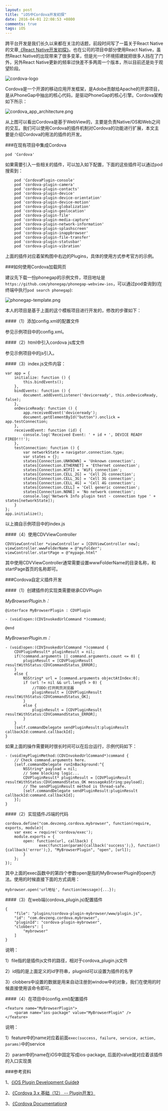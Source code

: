 ```yaml
---
layout: post
title: "iOS中Cordova开发初探"
date: 2016-04-01 22:08:53 +0800
comments: true
tags: iOS
---
```


跨平台开发是我们长久以来都在关注的话题，前段时间写了一篇关于React Native的文章[《React Native开发初探》](http://blog.devzeng.com/blog/hello-react-native.html)。也在公司的项目中部分使用React Native，虽然React Native的出现带来了很多变革，但是光一个环境搭建就把很多人挡在了门外，另外React Native更新的频率过快差不多两周一个版本，所以目前还是处于观望阶段。

![cordova-logo](/images/hello-cordova-ios/cordova-logo.png)

Cordova是一个开源的移动应用开发框架，是Adobe贡献给Apache的开源项目，是从PhoneGap中抽出的核心代码，是驱动PhoneGap的核心引擎。Cordova架构如下所示：

![cordova_app_architecture.png](/images/hello-cordova-ios/cordova_app_architecture.png)

从上图可以看出Cordova是基于WebView的，主要是负责Native/OS和Web之间的交互。我们可以使用Cordova的插件机制对Cordova的功能进行扩展，本文主要是介绍Cordova的用法的插件的开发。

###在现有项目中集成Cordova

```
pod 'Cordova'
```

如果需要引入一些相关的插件，可以加入如下配置，下面的这些插件可以通过pod搜索到：

```
    pod 'CordovaPlugin-console'
    pod 'cordova-plugin-camera'
    pod 'cordova-plugin-contacts'
    pod 'cordova-plugin-device'
    pod 'cordova-plugin-device-orientation'
    pod 'cordova-plugin-device-motion'
    pod 'cordova-plugin-globalization'
    pod 'cordova-plugin-geolocation'
    pod 'cordova-plugin-file'
    pod 'cordova-plugin-media-capture'
    pod 'cordova-plugin-network-information'
    pod 'cordova-plugin-splashscreen'
    pod 'cordova-plugin-inappbrowser'
    pod 'cordova-plugin-file-transfer'
    pod 'cordova-plugin-statusbar'
    pod 'cordova-plugin-vibration'
```

上面的插件对应着架构图中右边的Plugins，具体的使用方式参考官方的示例。

###如何使用Cordova加载网页

建议先下载一份phonegap的示例文件，项目地址是`https://github.com/phonegap/phonegap-webview-ios`，可以通过pod查询到(在终端中执行`pod search phonegap`):

![phonegap-template.png](/images/hello-cordova-ios/phonegap-template.png)

本人的项目是基于上面的这个模板项目进行开发的，修改的步骤如下：

####（1）添加config.xml的配置文件

参见示例项目中的config.xml。

####（2）html中引入cordova js库文件

参见示例项目中的js引入。

####（3）index.js文件内容：

```
var app = {
    initialize: function () {
        this.bindEvents();
    },
    bindEvents: function () {
        document.addEventListener('deviceready', this.onDeviceReady, false);
    },
    onDeviceReady: function () {
        app.receivedEvent('deviceready');
        document.getElementById("button").onclick = app.testConnection;
    },
    receivedEvent: function (id) {
        console.log('Received Event: ' + id + ', DEVICE READY FIRED!!!');
    },
    testConnection: function () {
        var networkState = navigator.connection.type;
        var states = {};
        states[Connection.UNKNOWN] = 'Unknown connection';
        states[Connection.ETHERNET] = 'Ethernet connection';
        states[Connection.WIFI] = 'WiFi connection';
        states[Connection.CELL_2G] = 'Cell 2G connection';
        states[Connection.CELL_3G] = 'Cell 3G connection';
        states[Connection.CELL_4G] = 'Cell 4G connection';
        states[Connection.CELL] = 'Cell generic connection';
        states[Connection.NONE] = 'No network connection';
        console.log('Network Info plugin test - connection type ' + states[networkState]);
    }
};
app.initialize();
```

以上摘自示例项目中的index.js

####（4）使用CDVViewController

```
CDVViewController *viewController = [CDVViewController new];
viewController.wwwFolderName = @"myfolder";
viewController.startPage = @"mypage.html"
```

其中使用CDVViewController通常需要设置wwwFolderName的目录名称，和startPage首页的名称即可。

###Cordova自定义插件开发

####（1）创建插件的实现类需要继承CDVPlugin

*MyBrowserPlugin.h：*

```
@interface MyBrowserPlugin : CDVPlugin

- (void)open:(CDVInvokedUrlCommand *)command;

@end
```

*MyBrowserPlugin.m：*

```
- (void)open:(CDVInvokedUrlCommand *)command {
    CDVPluginResult* pluginResult = nil;
    if(!command.arguments || command.arguments.count <= 0) {
        pluginResult = [CDVPluginResult resultWithStatus:CDVCommandStatus_ERROR];
    }
    else {
        NSString* url = [command.arguments objectAtIndex:0];
        if (url != nil && url.length > 0) {
            //TODO:打开网页浏览器
            pluginResult = [CDVPluginResult resultWithStatus:CDVCommandStatus_OK];
        }
        else {
            pluginResult = [CDVPluginResult resultWithStatus:CDVCommandStatus_ERROR];
        }
    }
    [self.commandDelegate sendPluginResult:pluginResult callbackId:command.callbackId];
}
```

如果上面的操作需要耗时很长时间可以在后台运行，示例代码如下：

```
- (void)myPluginMethod:(CDVInvokedUrlCommand*)command {
    // Check command.arguments here.
    [self.commandDelegate runInBackground:^{
        NSString* payload = nil;
        // Some blocking logic...
        CDVPluginResult* pluginResult = [CDVPluginResult resultWithStatus:CDVCommandStatus_OK messageAsString:payload];
        // The sendPluginResult method is thread-safe.
        [self.commandDelegate sendPluginResult:pluginResult callbackId:command.callbackId];
    }];
}
```

####（2）实现插件JS端的代码

```
cordova.define("com.devzeng.cordova.mybrowser", function(require, exports, module){
    var exec = require('cordova/exec');
    module.exports = {
        open: function(url, callback) {
               exec(function(param){callback('success');}, function(){callback('error');}, "MyBrowserPlugin", "open", [url]);
        }
    };
});
```

其中上面的exec函数中的第四个参数open是指的MyBrowserPlugin的open方法。使用的时候直接下面的方式调用：

```
mybrowser.open('url地址', function(message){...});
```

####（3）在web端(cordova_plugin.js)配置插件

```
{
	"file": "plugins/cordova-plugin-mybrowser/www/plugin.js",
	"id": "com.devzeng.cordova.mybrowser",
	"pluginId": "cordova-plugin-mybrowser",
	"clobbers": [
		"mybrowser"
	]
}
```

说明：

1）file指的是插件js文件的路径，相对于cordova_plugin.js文件

2）id指的是上面定义的id字符串，pluginId可以设置为插件的名字

3）clobbers中设置的数据是用来自动注册到window中的对象，我们在使用的时候直接使用该命令即可。

####（4）在项目中(config.xml)配置插件

```
<feature name="MyBrowserPlugin">
	<param name="ios-package" value="MyBrowserPlugin" />
</feature>
```

说明：

1）feature中的name对应着前面`exec(success, failure, service, action, params)`中的service

2）param中的name在iOS中固定写成ios-package, 后面的value就对应着该插件的入口实现类

###参考资料

1、[《iOS Plugin Development Guide》](http://cordova.apache.org/docs/en/6.x/guide/platforms/ios/plugin.html)

2、[《Cordova 3.x 基础（12） -- Plugin开发》](http://rensanning.iteye.com/blog/2029362)

3、[《Cordova Documentation》](http://cordova.apache.org/docs/en/latest/guide/overview/)